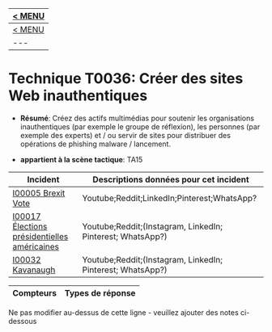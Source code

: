 |[< MENU](../README.md)|
|---|
|[< MENU](../../README.md)|
|---|
# Technique T0036: Créer des sites Web inauthentiques

* **Résumé**: Créez des actifs multimédias pour soutenir les organisations inauthentiques (par exemple le groupe de réflexion), les personnes (par exemple des experts) et / ou servir de sites pour distribuer des opérations de phishing malware / lancement.

* **appartient à la scène tactique**: TA15


|Incident |Descriptions données pour cet incident |
|-------- |-------------------- |
|[I00005 Brexit Vote](../generated_pages/incidents/I00005.md) |Youtube;Reddit;LinkedIn;Pinterest;WhatsApp?|
|[I00017 Élections présidentielles américaines](../generated_pages/incidents/I00017.md) |Youtube;Reddit;(Instagram, LinkedIn; Pinterest; WhatsApp?) |
|[I00032 Kavanaugh](../generated_pages/incidents/I00032.md) |Youtube;Reddit;(Instagram, LinkedIn; Pinterest; WhatsApp?) |



|Compteurs |Types de réponse |
|-------- |-------------- |


Ne pas modifier au-dessus de cette ligne - veuillez ajouter des notes ci-dessous